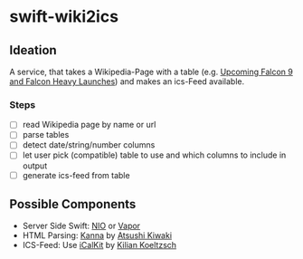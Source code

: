 # swift-wiki2ics

## Ideation

A service, that takes a Wikipedia-Page with a table (e.g. [Upcoming Falcon 9 and Falcon Heavy Launches](https://en.wikipedia.org/wiki/List_of_Falcon_9_and_Falcon_Heavy_launches#2019)) and makes an ics-Feed available.

### Steps
- [ ] read Wikipedia page by name or url
- [ ] parse tables
- [ ] detect date/string/number columns
- [ ] let user pick (compatible) table to use and which columns to include in output
- [ ] generate ics-feed from table

## Possible Components
- Server Side Swift: [NIO](https://github.com/apple/swift-nio) or [Vapor](https://github.com/vapor/vapor)
- HTML Parsing: [Kanna](https://github.com/tid-kijyun/Kanna) by [Atsushi Kiwaki](https://github.com/tid-kijyun)
- ICS-Feed: Use [iCalKit](https://github.com/kiliankoe/iCalKit) by [Kilian Koeltzsch](https://github.com/kiliankoe)
